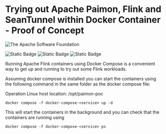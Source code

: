 # Trying out Apache Paimon, Flink and SeanTunnel within Docker Container - Proof of Concept

![The Apache Software Foundation](https://apache.org/img/asf-estd-1999-logo.jpg)

![Static Badge](https://img.shields.io/badge/Apache-Paimon-blue?logo=apache&logoColor=%23E6526F&labelColor=black)
![Static Badge](https://img.shields.io/badge/Apache-Flink-blue?logo=apache&logoColor=%23E6526F&labelColor=black)
![Static Badge](https://img.shields.io/badge/Apache-SeaTunnel-blue?logo=apache&logoColor=%23E6526F&labelColor=black)

Running Apache Flink containers using Docker Compose is a convenient way to get up and running to try out some Flink workloads.

Assuming docker compose is installed you can start the containers using the following command in the same folder as the docker compose file:

Operation Linux host location: /opt/paimon-poc

```
docker compose -f docker-compose-<service> up -d
```

This will start the containers in the background and you can check that the containers are running using

```
docker compose -f docker-compose-<service> ps
```
